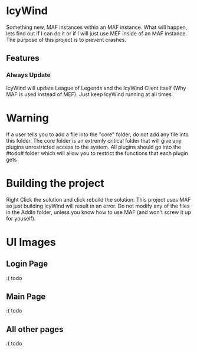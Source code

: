 # IcyWind
Something new, MAF instances within an MAF instance. What will happen, lets find out if I can do it or if I will just use MEF 
inside of an MAF instance. The purpose of this project is to prevent crashes.

## Features

### Always Update
IcyWind will update League of Legends and the IcyWind Client itself (Why MAF is used instead of MEF). Just keep
IcyWind running at all times

# Warning
If a user tells you to add a file into the "core" folder, do not add any file into this folder. 
The core folder is an extremly critical folder that will give any plugins unrestricted access to the system. 
All plugins should go into the #todo# folder which will allow you to restrict the functions that each plugin gets

# Building the project
Right Click the solution and click rebuild the solution. 
This project uses MAF so just building IcyWind will result in an error. 
Do not modify any of the files in the AddIn folder, unless you know how to use MAF (and won't screw it up for youself).

# UI Images
## Login Page
:( todo
## Main Page
:( todo
## All other pages
:( todo
